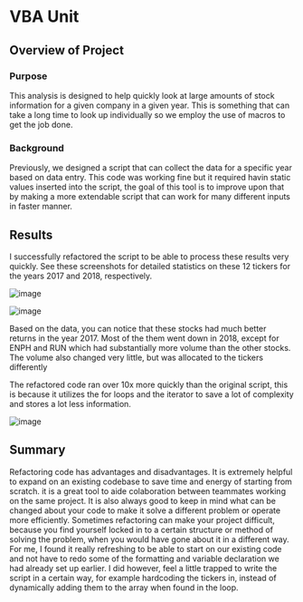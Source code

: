 # VBA Unit

## Overview of Project

### Purpose

This analysis is designed to help quickly look at large amounts of stock information for a given company in a given year. This is something that can take a long time to look up individually so we employ the use of macros to get the job done. 

### Background

Previously, we designed a script that can collect the data for a specific year based on data entry. This code was working fine but it required havin static values inserted into the script, the goal of this tool is to improve upon that by making a more extendable script that can work for many different inputs in faster manner.

## Results

I successfully refactored the script to be able to process these results very quickly. See these screenshots for detailed statistics on these 12 tickers for the years 2017 and 2018, respectively.

![image](https://user-images.githubusercontent.com/17416097/149719473-d2c43635-bc0f-483f-87d4-3032f7c3484c.png)

![image](https://user-images.githubusercontent.com/17416097/149719684-6f4444c9-7c7c-430b-b6b3-71a4a1a6f4d2.png)

Based on the data, you can notice that these stocks had much better returns in the year 2017. Most of the them went down in 2018, except for ENPH and RUN which had substantially more volume than the other stocks. The volume also changed very little, but was allocated to the tickers differently

The refactored code ran over 10x more quickly than the original script, this is because it utilizes the for loops and the iterator to save a lot of complexity and stores a lot less information.

![image](https://user-images.githubusercontent.com/17416097/149720906-54ccb183-518b-4a9f-882f-42a580370d24.png)


## Summary

Refactoring code has advantages and disadvantages. It is extremely helpful to expand on an existing codebase to save time and energy of starting from scratch. it is a great tool to aide colaboration between teammates working on the same project. It is also always good to keep in mind what can be changed about your code to make it solve a different problem or operate more efficiently. Sometimes refactoring can make your project difficult, because you find yourself locked in to a certain structure or method of solving the problem, when you would have gone about it in a different way. For me, I found it really refreshing to be able to start on our existing code and not have to redo some of the formatting and variable declaration we had already set up earlier. I did however, feel a little trapped to write the script in a certain way, for example hardcoding the tickers in, instead of dynamically adding them to the array when found in the loop.
